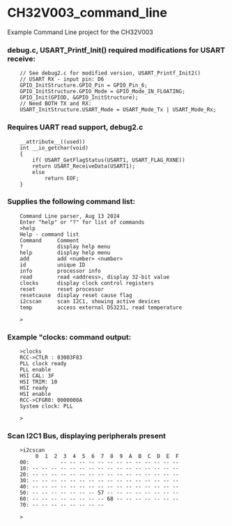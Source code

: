 # CH32V003_command_line

Example Command Line project for the CH32V003

### debug.c, USART_Printf_Init() required modifications for USART receive:

        // See debug2.c for modified version, USART_Printf_Init2()
        // USART RX - input pin: D6
        GPIO_InitStructure.GPIO_Pin = GPIO_Pin_6;
        GPIO_InitStructure.GPIO_Mode = GPIO_Mode_IN_FLOATING;
        GPIO_Init(GPIOD, &GPIO_InitStructure);
        // Need BOTH TX and RX:
        USART_InitStructure.USART_Mode = USART_Mode_Tx | USART_Mode_Rx;

### Requires UART read support, debug2.c

        __attribute__((used))
        int __io_getchar(void)
        {
            if( USART_GetFlagStatus(USART1, USART_FLAG_RXNE))
            return USART_ReceiveData(USART1);
            else
                return EOF;
        }
        

### Supplies the following command list:

        Command Line parser, Aug 13 2024
        Enter "help" or "?" for list of commands
        >help
        Help - command list
        Command     Comment
        ?           display help menu
        help        display help menu
        add         add <number> <number>
        id          unique ID
        info        processor info
        read        read <address>, display 32-bit value
        clocks      display clock control registers
        reset       reset processor
        resetcause  display reset cause flag
        i2cscan     scan I2C1, showing active devices
        temp        access external DS3231, read temperature
        
        >

### Example "clocks: command output:

        >clocks
        RCC->CTLR : 03003F83
        PLL clock ready
        PLL enable
        HSI CAL: 3F
        HSI TRIM: 10
        HSI ready
        HSI enable
        RCC->CFGR0: 0000000A
        System clock: PLL
        
        >

### Scan I2C1 Bus, displaying peripherals present
            
        >i2cscan
             0  1  2  3  4  5  6  7  8  9  A  B  C  D  E  F
        00:          -- -- -- -- -- -- -- -- -- -- -- -- --
        10: -- -- -- -- -- -- -- -- -- -- -- -- -- -- -- --
        20: -- -- -- -- -- -- -- -- -- -- -- -- -- -- -- --
        30: -- -- -- -- -- -- -- -- -- -- -- -- -- -- -- --
        40: -- -- -- -- -- -- -- -- -- -- -- -- -- -- -- --
        50: -- -- -- -- -- -- -- 57 -- -- -- -- -- -- -- --
        60: -- -- -- -- -- -- -- -- 68 -- -- -- -- -- -- --
        70: -- -- -- -- -- -- -- --
        
        >
